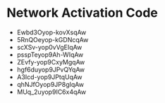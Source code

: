 # Network Activation Code
* Ewbd3Oyop-kovXsqAw
* 5RnQOeyop-kGDNcqAw
* scXSv-yop0vVgEIqAw
* psspTeyop9Ah-WIqAw
* ZEvfy-yop9CxyMgqAw
* hgf6duyop9JPvQYqAw
* A3Icd-yop9JPtqUqAw
* qhNJfOyop9JP8gIqAw
* MUq_2uyop9IC6x4qAw